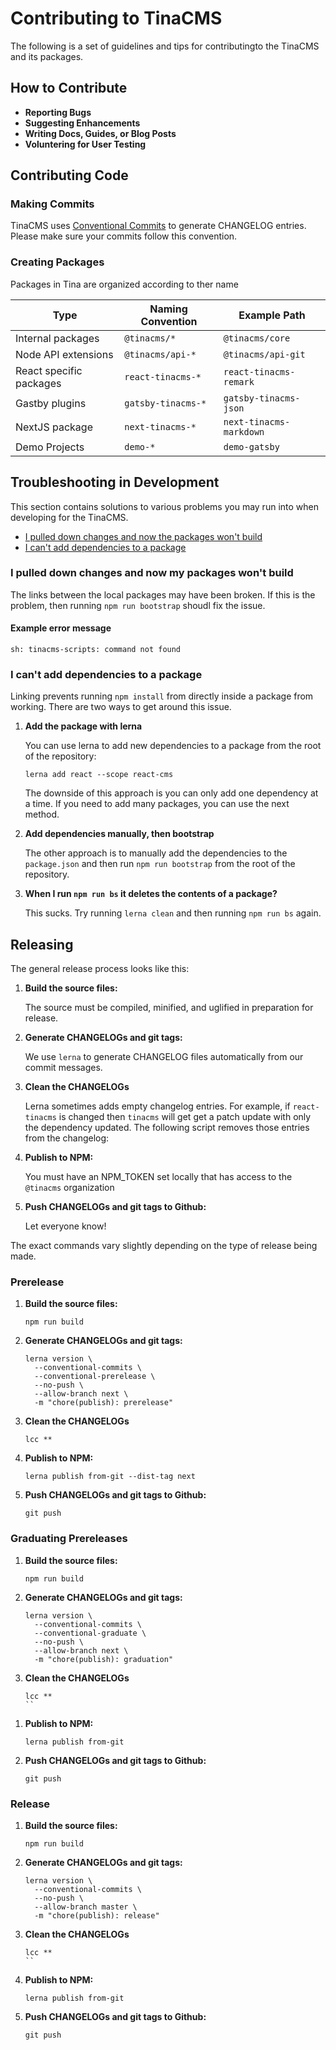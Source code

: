 # Contributing to TinaCMS

The following is a set of guidelines and tips for contributingto the TinaCMS and its packages.

## How to Contribute

- **Reporting Bugs**
- **Suggesting Enhancements**
- **Writing Docs, Guides, or Blog Posts**
- **Voluntering for User Testing**

## Contributing Code

### Making Commits

TinaCMS uses [Conventional Commits](https://www.conventionalcommits.org/en/v1.0.0-beta.4/) to generate CHANGELOG entries. Please make sure your commits follow this convention.

### Creating Packages

Packages in Tina are organized according to ther name

| Type                    | Naming Convention  | Example Path            |
| ----------------------- | ------------------ | ----------------------- |
| Internal packages       | `@tinacms/*`       | `@tinacms/core`         |
| Node API extensions     | `@tinacms/api-*`   | `@tinacms/api-git`      |
| React specific packages | `react-tinacms-*`  | `react-tinacms-remark`  |
| Gastby plugins          | `gatsby-tinacms-*` | `gatsby-tinacms-json`   |
| NextJS package          | `next-tinacms-*`   | `next-tinacms-markdown` |
| Demo Projects           | `demo-*`           | `demo-gatsby`           |

## Troubleshooting in Development

This section contains solutions to various problems you may run into when developing for the TinaCMS.

- [I pulled down changes and now the packages won't build](#I-pulled-down-changes-and-now-my-packages-won't-build)
- [I can't add dependencies to a package](#I-can't-add-dependencies-to-a-package)

### I pulled down changes and now my packages won't build

The links between the local packages may have been broken. If this is the problem, then
running `npm run bootstrap` shoudl fix the issue.

#### Example error message

```
sh: tinacms-scripts: command not found
```

### I can't add dependencies to a package

Linking prevents running `npm install` from directly inside a package from working. There are two ways to get around this issue.

1. **Add the package with lerna**

   You can use lerna to add new dependencies to a package from the root of the repository:

   ```
   lerna add react --scope react-cms
   ```

   The downside of this approach is you can only add one dependency at a time. If you need to add many packages, you can use the next method.

2. **Add dependencies manually, then bootstrap**

   The other approach is to manually add the dependencies to the `package.json` and then run `npm run bootstrap` from the root of the repository.

3. **When I run `npm run bs` it deletes the contents of a package?**

   This sucks. Try running `lerna clean` and then running `npm run bs` again.

## Releasing

The general release process looks like this:

1. **Build the source files:**

   The source must be compiled, minified, and uglified in preparation for release.

1. **Generate CHANGELOGs and git tags:**

   We use `lerna` to generate CHANGELOG files automatically from our commit messages.

1. **Clean the CHANGELOGs**

   Lerna sometimes adds empty changelog entries. For example, if `react-tinacms` is changed
   then `tinacms` will get get a patch update with only the dependency updated. The following
   script removes those entries from the changelog:

1. **Publish to NPM:**

   You must have an NPM_TOKEN set locally that has access to the `@tinacms` organization

1. **Push CHANGELOGs and git tags to Github:**

   Let everyone know!

The exact commands vary slightly depending on the type of release being made.

### Prerelease

1. **Build the source files:**

   ```
   npm run build
   ```

1. **Generate CHANGELOGs and git tags:**

   ```
   lerna version \
     --conventional-commits \
     --conventional-prerelease \
     --no-push \
     --allow-branch next \
     -m "chore(publish): prerelease"
   ```

1. **Clean the CHANGELOGs**

   ```
   lcc **
   ```

1. **Publish to NPM:**
   ```
   lerna publish from-git --dist-tag next
   ```
1. **Push CHANGELOGs and git tags to Github:**
   ```
   git push
   ```

### Graduating Prereleases

1. **Build the source files:**

   ```
   npm run build
   ```

1. **Generate CHANGELOGs and git tags:**

   ```
   lerna version \
     --conventional-commits \
     --conventional-graduate \
     --no-push \
     --allow-branch next \
     -m "chore(publish): graduation"
   ```

1. **Clean the CHANGELOGs**

   ```
   lcc **
   ``
   ```

1) **Publish to NPM:**

   ```
   lerna publish from-git
   ```

1) **Push CHANGELOGs and git tags to Github:**
   ```
   git push
   ```

### Release

1. **Build the source files:**

   ```
   npm run build
   ```

1. **Generate CHANGELOGs and git tags:**

   ```
   lerna version \
     --conventional-commits \
     --no-push \
     --allow-branch master \
     -m "chore(publish): release"
   ```

1. **Clean the CHANGELOGs**

   ```
   lcc **
   ``

   ```

1. **Publish to NPM:**
   ```
   lerna publish from-git
   ```
1. **Push CHANGELOGs and git tags to Github:**
   ```
   git push
   ```

